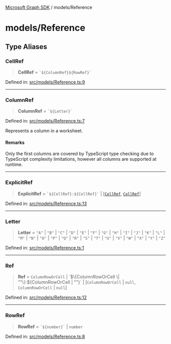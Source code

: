 [Microsoft Graph SDK](../README.md) / models/Reference

# models/Reference

## Type Aliases

### CellRef

> **CellRef** = `` `${ColumnRef}${RowRef}` ``

Defined in: [src/models/Reference.ts:9](https://github.com/Future-Secure-AI/sharepoint-workbook/blob/main/src/models/Reference.ts#L9)

***

### ColumnRef

> **ColumnRef** = `` `${Letter}` ``

Defined in: [src/models/Reference.ts:7](https://github.com/Future-Secure-AI/sharepoint-workbook/blob/main/src/models/Reference.ts#L7)

Represents a column in a worksheet.

#### Remarks

Only the first columns are covered by TypeScript type checking due to TypeScript complexity limitations, however all columns are supported at runtime.

***

### ExplicitRef

> **ExplicitRef** = `` `${CellRef}:${CellRef}` `` \| \[[`CellRef`](#cellref), [`CellRef`](#cellref)\]

Defined in: [src/models/Reference.ts:13](https://github.com/Future-Secure-AI/sharepoint-workbook/blob/main/src/models/Reference.ts#L13)

***

### Letter

> **Letter** = `"A"` \| `"B"` \| `"C"` \| `"D"` \| `"E"` \| `"F"` \| `"G"` \| `"H"` \| `"I"` \| `"J"` \| `"K"` \| `"L"` \| `"M"` \| `"N"` \| `"O"` \| `"P"` \| `"Q"` \| `"R"` \| `"S"` \| `"T"` \| `"U"` \| `"V"` \| `"W"` \| `"X"` \| `"Y"` \| `"Z"`

Defined in: [src/models/Reference.ts:1](https://github.com/Future-Secure-AI/sharepoint-workbook/blob/main/src/models/Reference.ts#L1)

***

### Ref

> **Ref** = `ColumnRowOrCell` \| \`$\{ColumnRowOrCell \| ""\}:$\{ColumnRowOrCell \| ""\}\` \| \[`ColumnRowOrCell` \| `null`, `ColumnRowOrCell` \| `null`\]

Defined in: [src/models/Reference.ts:12](https://github.com/Future-Secure-AI/sharepoint-workbook/blob/main/src/models/Reference.ts#L12)

***

### RowRef

> **RowRef** = `` `${number}` `` \| `number`

Defined in: [src/models/Reference.ts:8](https://github.com/Future-Secure-AI/sharepoint-workbook/blob/main/src/models/Reference.ts#L8)
